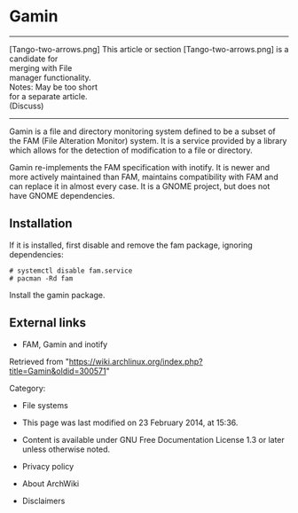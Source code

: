 Gamin
=====

  ------------------------ ------------------------ ------------------------
  [Tango-two-arrows.png]   This article or section  [Tango-two-arrows.png]
                           is a candidate for       
                           merging with File        
                           manager functionality.   
                           Notes: May be too short  
                           for a separate article.  
                           (Discuss)                
  ------------------------ ------------------------ ------------------------

Gamin is a file and directory monitoring system defined to be a subset
of the FAM (File Alteration Monitor) system. It is a service provided by
a library which allows for the detection of modification to a file or
directory.

Gamin re-implements the FAM specification with inotify. It is newer and
more actively maintained than FAM, maintains compatibility with FAM and
can replace it in almost every case. It is a GNOME project, but does not
have GNOME dependencies.

Installation
------------

If it is installed, first disable and remove the fam package, ignoring
dependencies:

    # systemctl disable fam.service
    # pacman -Rd fam

Install the gamin package.

External links
--------------

-   FAM, Gamin and inotify

Retrieved from
"https://wiki.archlinux.org/index.php?title=Gamin&oldid=300571"

Category:

-   File systems

-   This page was last modified on 23 February 2014, at 15:36.
-   Content is available under GNU Free Documentation License 1.3 or
    later unless otherwise noted.
-   Privacy policy
-   About ArchWiki
-   Disclaimers
